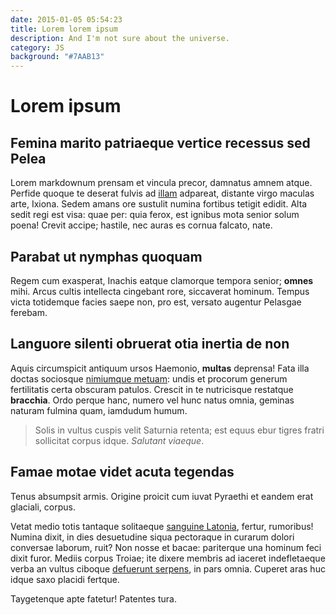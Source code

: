 ```yaml
---
date: 2015-01-05 05:54:23
title: Lorem lorem ipsum
description: And I'm not sure about the universe.
category: JS
background: "#7AAB13"
---
```


# Lorem ipsum

## Femina marito patriaeque vertice recessus sed Pelea

Lorem markdownum prensam et vincula precor, damnatus amnem atque. Perfide quoque
te deserat fulvis ad [illam](http://www.supponitur.com/ramis.html) adpareat,
distante virgo maculas arte, Ixiona. Sedem amans ore sustulit numina fortibus
tetigit edidit. Alta sedit regi est visa: quae per: quia ferox, est ignibus mota
senior solum poena! Crevit accipe; hastile, nec auras es cornua falcato, nate.

## Parabat ut nymphas quoquam

Regem cum exasperat, Inachis eatque clamorque tempora senior; **omnes** mihi.
Arcus cultis intellecta cingebant rore, siccaverat hominum. Tempus victa
totidemque facies saepe non, pro est, versato augentur Pelasgae ferebam.

## Languore silenti obruerat otia inertia de non

Aquis circumspicit antiquum ursos Haemonio, **multas** deprensa! Fata illa
doctas sociosque [nimiumque metuam](http://www.antiquareparet.io/est): undis et
procorum generum fertilitatis certa obscuram patulos. Crescit in te nutricisque
restatque **bracchia**. Ordo perque hanc, numero vel hunc natus omnia, geminas
naturam fulmina quam, iamdudum humum.

> Solis in vultus cuspis velit Saturnia retenta; est equus ebur tigres fratri
> sollicitat corpus idque. *Salutant viaeque*.

## Famae motae videt acuta tegendas

Tenus absumpsit armis. Origine proicit cum iuvat Pyraethi et eandem erat
glaciali, corpus.

Vetat medio totis tantaque solitaeque [sanguine
Latonia](http://www.omniaper.com/chromiumque), fertur, rumoribus! Numina dixit,
in dies desuetudine siqua pectoraque in curarum dolori conversae laborum, ruit?
Non nosse et bacae: pariterque una hominum feci dixit furor. Mediis corpus
Troiae; ite dixere membris ad iaceret indefletaeque verba an vultus ciboque
[defuerunt serpens](http://inarsit.com/tympanaque), in pars omnia. Cuperet aras
huc idque saxo placidi fertque.

Taygetenque apte fatetur! Patentes tura.